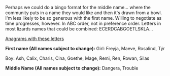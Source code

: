 Perhaps we could do a bingo format for the middle name... where the community puts in a name they would like and then it's drawn from a bowl. 
I'm less likely to be so generous with the first name. Willing to negotiate as time progresses, however. In ABC order, not in preference order.
Letters in most lizards names that could be combined: ECERDCABGOETLSKLA...

[Anagrams with these letters](https://word.tips/unscramble/ECERDCABGOETLSK?v=v348)

**First name (All names subject to change):**
Girl: Freyja, Maeve, Rosalind, Týr

Boy: Ash, Calix, Charis, Cina, Goethe, Mage, Remi, Ren, Rowan, Silas

**Middle Name (All names subject to change):**
Dangera, Trouble

